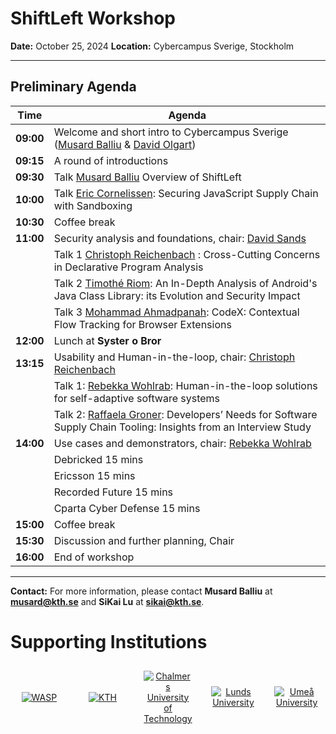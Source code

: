 # ShiftLeft Workshop

**Date:** October 25, 2024
**Location:** Cybercampus Sverige, Stockholm

---

## Preliminary Agenda

| **Time**  | **Agenda**                                                                                                                                                     |
| --------- | -------------------------------------------------------------------------------------------------------------------------------------------------------------- |
| **09:00** | Welcome and short intro to Cybercampus Sverige ([Musard Balliu](https://people.kth.se/~musard/) & [David Olgart](https://www.kth.se/profile/olgart))           |
| **09:15** | A round of introductions                                                                                                                                       |
| **09:30** | Talk [Musard Balliu](https://people.kth.se/~musard/) Overview of ShiftLeft                                                                                     |
| **10:00** | Talk [Eric Cornelissen](https://www.kth.se/profile/ericco): Securing JavaScript Supply Chain with Sandboxing                                                   |
| **10:30** | Coffee break                                                                                                                                                   |
| **11:00** | Security analysis and foundations, chair: [David Sands](https://www.cse.chalmers.se/~dave/Homepage_David_Sands/Home.html)                                      |
|           | Talk 1 [Christoph Reichenbach](https://creichen.net/) : Cross-Cutting Concerns in Declarative Program Analysis                                                 |
|           | Talk 2 [Timothé Riom](https://www.umu.se/en/staff/timothee-riom/): An In-Depth Analysis of Android's Java Class Library: its Evolution and Security Impact     |
|           | Talk 3 [Mohammad Ahmadpanah](https://research.chalmers.se/en/person/meseyed): CodeX: Contextual Flow Tracking for Browser Extensions                           |
| **12:00** | Lunch at **Syster o Bror**                                                                                                                                     |
| **13:15** | Usability and Human-in-the-loop, chair: [Christoph Reichenbach](https://creichen.net/)                                                                         |
|           | Talk 1: [Rebekka Wohlrab](https://rebekkaa.github.io/): Human-in-the-loop solutions for self-adaptive software systems                                         |
|           | Talk 2: [Raffaela Groner](https://www.chalmers.se/en/persons/raffaela/): Developers’ Needs for Software Supply Chain Tooling: Insights from an Interview Study |
| **14:00** | Use cases and demonstrators, chair: [Rebekka Wohlrab](https://rebekkaa.github.io/)                                                                             |
|           | Debricked 15 mins                                                                                                                                              |
|           | Ericsson 15 mins                                                                                                                                               |
|           | Recorded Future 15 mins                                                                                                                                        |
|           | Cparta Cyber Defense 15 mins                                                                                                                                   |
| **15:00** | Coffee break                                                                                                                                                   |
| **15:30** | Discussion and further planning, Chair                                                                                                                         |
| **16:00** | End of workshop                                                                                                                                                |

---

**Contact:**
For more information, please contact **Musard Balliu** at **musard@kth.se** and **SiKai Lu** at **sikai@kth.se**.

# Supporting Institutions

<div style="display: flex; justify-content: center; align-items: center; flex-wrap: wrap; gap: 10px;">
<div style="flex: 1; text-align: center; padding: 10px;">
    <a href="https://wasp-sweden.org/" target="_blank">
      <img src="https://wasp-sweden.org/wp-content/themes/wasp/assets/img/logo.png" alt="WASP" style="max-width: 200px;">
    </a>
  </div>
  <div style="flex: 1; text-align: center; padding: 10px;">
    <a href="https://www.kth.se/" target="_blank">
      <img src="https://wasp-sweden.org/wp-content/uploads/2019/05/kth.png" alt="KTH" style="max-width: 100px;">
    </a>
  </div>
  <div style="flex: 1; text-align: center; padding: 10px;">
    <a href="http://www.chalmers.se/" target="_blank">
      <img src="https://wasp-sweden.org/wp-content/uploads/2019/05/chalmers1.png" alt="Chalmers University of Technology" style="max-width: 100px;">
    </a>
  </div>
  <div style="flex: 1; text-align: center; padding: 10px;">
    <a href="http://www.lth.se/" target="_blank">
      <img src="https://wasp-sweden.org/wp-content/uploads/2019/05/lunds1.png" alt="Lunds University" style="max-width: 100px;">
    </a>
  </div>
  <div style="flex: 1; text-align: center; padding: 10px;">
    <a href="http://www.umu.se/" target="_blank">
    <img src="https://wasp-sweden.org/wp-content/uploads/2019/05/umea-200x200.png" alt="Umeå University" style="max-width: 100px;">
    </a>
  </div>
</div>

